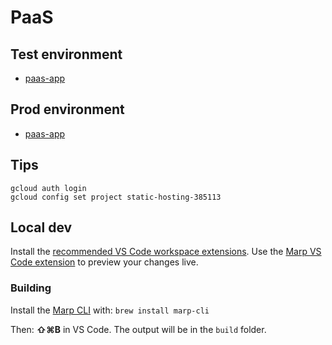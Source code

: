 # PaaS

## Test environment

- [paas-app](https://paas-app-aw26i256sa-ez.a.run.app)

## Prod environment

- [paas-app](https://paas-app-bw2xookxra-ez.a.run.app)

## Tips

```shell
gcloud auth login
gcloud config set project static-hosting-385113
```

## Local dev

Install the [recommended VS Code workspace extensions](https://code.visualstudio.com/docs/editor/extension-marketplace#_workspace-recommended-extensions). Use the [Marp VS Code extension](https://marketplace.visualstudio.com/items?itemName=marp-team.marp-vscode) to preview your changes live.

### Building

Install the [Marp CLI](https://www.npmjs.com/package/@marp-team/marp-cli) with: `brew install marp-cli`

Then: **⇧⌘B** in VS Code. The output will be in the `build` folder.